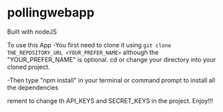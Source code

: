 # pollingwebapp
Built with nodeJS

To use this App
-You first need to clone it using
```git clone THE_REPOSITORY_URL <YOUR_PREFER_NAME>``` although the "YOUR_PREFER_NAME" is optional. cd or change your directory into your cloned project.


-Then type "npm install" in your terminal or command prompt to install all the dependencies 


rement to change th API_KEYS and SECRET_KEYS in the project. Enjoy!!!
